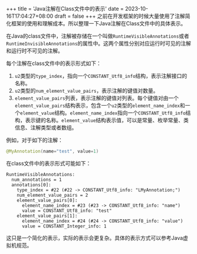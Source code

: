 +++
title = 'Java注解在Class文件中的表示'
date = 2023-10-16T17:04:27+08:00
draft = false
+++
之前在开发框架的时候大量使用了注解简化框架的使用和理解成本。所以整理一下Java注解在Class文件中的具体表示。

在Java的class文件中，注解被存储在一个叫做`RuntimeVisibleAnnotations`或者`RuntimeInvisibleAnnotations`的属性中。这两个属性分别对应运行时可见的注解和运行时不可见的注解。

每个注解在class文件中的表示形式如下：
1. `u2`类型的`type_index`，指向一个`CONSTANT_Utf8_info`结构，表示注解接口的名称。
2. `u2`类型的`num_element_value_pairs`，表示注解的键值对数量。
3. `element_value_pairs`列表，表示注解的键值对列表。每个键值对由一个`element_value_pairs`结构表示，包含一个`u2`类型的`element_name_index`和一个`element_value`结构。`element_name_index`指向一个`CONSTANT_Utf8_info`结构，表示键的名称。`element_value`结构表示值，可以是常量、枚举常量、类信息、注解类型或者数组。

例如，对于如下的注解：
```java
@MyAnnotation(name="test", value=1)
```
在class文件中的表示形式可能如下：
```
RuntimeVisibleAnnotations:
  num_annotations = 1
  annotations[0]:
    type_index = #22 (#22 -> CONSTANT_Utf8_info: "LMyAnnotation;")
    num_element_value_pairs = 2
    element_value_pairs[0]:
      element_name_index = #23 (#23 -> CONSTANT_Utf8_info: "name")
      value = CONSTANT_Utf8_info: "test"
    element_value_pairs[1]:
      element_name_index = #24 (#24 -> CONSTANT_Utf8_info: "value")
      value = CONSTANT_Integer_info: 1
```

这只是一个简化的表示，实际的表示会更复杂。具体的表示方式可以参考Java虚拟机规范。

